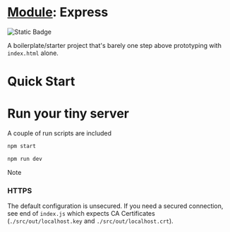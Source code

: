 # [Module](https://github.com/Start-Out/golden-paths/wiki/Concepts#module): Express

![Static Badge](https://img.shields.io/badge/Start-Out-blue)

A boilerplate/starter project that's barely one step above prototyping with `index.html` alone.

# Quick Start

# Run your tiny server

A couple of run scripts are included

```bash
npm start
```

```bash
npm run dev
```

> [!NOTE]
> ### HTTPS
> The default configuration is unsecured. If you need a secured connection, see end of `index.js` which expects CA Certificates (`./src/out/localhost.key` and `./src/out/localhost.crt`).
